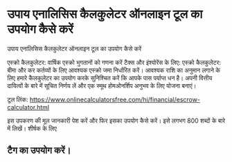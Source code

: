 उपाय एनालिसिस कैलकुलेटर ऑनलाइन टूल का उपयोग कैसे करें
=====================================================

उपाय एनालिसिस कैलकुलेटर ऑनलाइन टूल का उपयोग कैसे करें

एस्क्रो कैलकुलेटर: वार्षिक एस्क्रो भुगतानों को गणना करें टैक्स और इंश्योरेंस के लिए: एस्क्रो कैलकुलेटर: बीमा और कर कर्तव्यों के लिए आवश्यक एस्क्रो जमा निर्धारित करें। आवश्यक राशि का अनुमान लगाने के लिए हमारे कैलकुलेटर का उपयोग करके सुनिश्चित करें कि आपके पास पर्याप्त धन है। अपनी वित्तीय दायित्वों के बारे में सूचित निर्णय लें और एक स्मूथ होमओनर्शिप अनुभव के लिए योजना बनाएं।

टूल लिंक: <https://www.onlinecalculatorsfree.com/hi/financial/escrow-calculator.html>

इस उपकरण की मूल जानकारी पेश करें और फिर इसका उपयोग कैसे करें। इसे लगभग 800 शब्दों के बारे में लिखें। शीर्षक के लिए

 टैग का उपयोग करें। 
--------------------